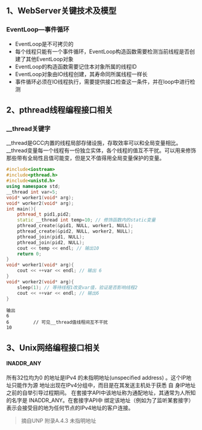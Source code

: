 ## 1、WebServer关键技术及模型

### EventLoop—事件循环

- EventLoop是不可拷贝的
- 每个线程只能有一个事件循环，EventLoop构造函数需要检测当前线程是否创建了其他EventLoop对象
- EventLoop的构造函数需要记住本对象所属的线程ID
- EventLoop对象由IO线程创建，其寿命同所属线程一样长
- 事件循环必须在IO线程执行，需要提供接口检查这一条件，并在loop中进行检测



## 2、pthread线程编程接口相关

### __thread关键字

\_\_thread是GCC内置的线程局部存储设施，存取效率可以和全局变量相比。\_\_thread变量每一个线程有一份独立实体，各个线程的值互不干扰。可以用来修饰那些带有全局性且值可能变，但是又不值得用全局变量保护的变量。

```C++
#include<iostream>  
#include<pthread.h>  
#include<unistd.h>  
using namespace std;  
__thread int var=5;
void* worker1(void* arg);  
void* worker2(void* arg);  
int main(){  
    pthread_t pid1,pid2;  
    static __thread int temp=10; // 修饰函数内的static变量
    pthread_create(&pid1, NULL, worker1, NULL);
    pthread_create(&pid2, NULL, worker2, NULL);
    pthread_join(pid1, NULL);
    pthread_join(pid2, NULL);
    cout << temp << endl; // 输出10
    return 0;
}  
void* worker1(void* arg){
    cout << ++var << endl; // 输出 6
}  
void* worker2(void* arg){
    sleep(1); // 等待线程1改变var值，验证是否影响线程2
    cout << ++var << endl; // 输出6
}  
```

```
输出
6
6         // 可见__thread值线程间互不干扰
10
```



## 3、Unix网络编程接口相关

#### INADDR_ANY

所有32位均为0 的地址是IPv4 的未指明地址(unspecified address) 。这个IP地址只能作为源
地址出现在IPv4分组中，而目是在其发送主机处于获悉 自 身IP地址之前的自举引导过程期间。
在套接字API中该地址称为通配地址，其通常为人所知的名字是 INADDR_ANY。在套接字API中
绑定该地址（例如为了监听某套接字）表示会接受目的地为任何节点的IPv4地址的客户连接。

> 摘自UNP 附录A.4.3 未指明地址